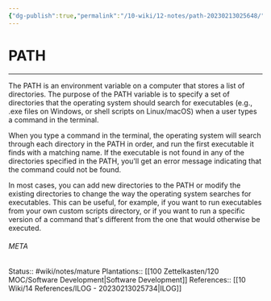 ```yaml
---
{"dg-publish":true,"permalink":"/10-wiki/12-notes/path-20230213025648/"}
---
```


# PATH
---
The PATH is an environment variable on a computer that stores a list of directories. The purpose of the PATH variable is to specify a set of directories that the operating system should search for executables (e.g., .exe files on Windows, or shell scripts on Linux/macOS) when a user types a command in the terminal.

When you type a command in the terminal, the operating system will search through each directory in the PATH in order, and run the first executable it finds with a matching name. If the executable is not found in any of the directories specified in the PATH, you'll get an error message indicating that the command could not be found.

In most cases, you can add new directories to the PATH or modify the existing directories to change the way the operating system searches for executables. This can be useful, for example, if you want to run executables from your own custom scripts directory, or if you want to run a specific version of a command that's different from the one that would otherwise be executed.



###### META
Status:: #wiki/notes/mature 
Plantations:: [[100 Zettelkasten/120 MOC/Software Development\|Software Development]]
References:: [[10 Wiki/14 References/ILOG - 20230213025734\|ILOG]]
